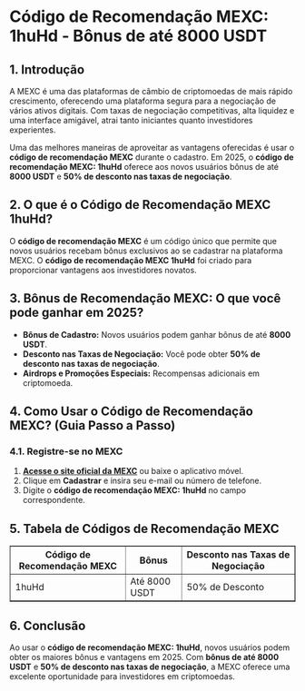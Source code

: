 <h1>Código de Recomendação MEXC: 1huHd - Bônus de até 8000 USDT</h1>
<h2>1. Introdução</h2>
<p>A MEXC é uma das plataformas de câmbio de criptomoedas de mais rápido crescimento, oferecendo uma plataforma segura para a negociação de vários ativos digitais. Com taxas de negociação competitivas, alta liquidez e uma interface amigável, atrai tanto iniciantes quanto investidores experientes.</p>
<p>Uma das melhores maneiras de aproveitar as vantagens oferecidas é usar o <strong>código de recomendação MEXC</strong> durante o cadastro. Em 2025, o <strong>código de recomendação MEXC: 1huHd</strong> oferece aos novos usuários bônus de até <strong>8000 USDT</strong> e <strong>50% de desconto nas taxas de negociação</strong>.</p>

<h2>2. O que é o Código de Recomendação MEXC 1huHd?</h2>
<p>O <strong>código de recomendação MEXC</strong> é um código único que permite que novos usuários recebam bônus exclusivos ao se cadastrar na plataforma MEXC. O <strong>código de recomendação MEXC 1huHd</strong> foi criado para proporcionar vantagens aos investidores novatos.</p>

<h2>3. Bônus de Recomendação MEXC: O que você pode ganhar em 2025?</h2>
<ul>
    <li><strong>Bônus de Cadastro:</strong> Novos usuários podem ganhar bônus de até <strong>8000 USDT</strong>.</li>
    <li><strong>Desconto nas Taxas de Negociação:</strong> Você pode obter <strong>50% de desconto nas taxas de negociação</strong>.</li>
    <li><strong>Airdrops e Promoções Especiais:</strong> Recompensas adicionais em criptomoeda.</li>
</ul>

<h2>4. Como Usar o Código de Recomendação MEXC? (Guia Passo a Passo)</h2>
<h3>4.1. Registre-se no MEXC</h3>
<ol>
    <li><strong><a href="https://www.mexc.com/register?inviteCode=mexc-1huHd" target="_blank">Acesse o site oficial da MEXC</a></strong> ou baixe o aplicativo móvel.</li>
    <li>Clique em <strong>Cadastrar</strong> e insira seu e-mail ou número de telefone.</li>
    <li>Digite o <strong>código de recomendação MEXC: 1huHd</strong> no campo correspondente.</li>
</ol>

<h2>5. Tabela de Códigos de Recomendação MEXC</h2>
<table border="1">
    <tr>
        <th>Código de Recomendação MEXC</th>
        <th>Bônus</th>
        <th>Desconto nas Taxas de Negociação</th>
    </tr>
    <tr>
        <td>1huHd</td>
        <td>Até 8000 USDT</td>
        <td>50% de Desconto</td>
    </tr>
</table>

<h2>6. Conclusão</h2>
<p>Ao usar o <strong>código de recomendação MEXC: 1huHd</strong>, novos usuários podem obter os maiores bônus e vantagens em 2025. Com <strong>bônus de até 8000 USDT</strong> e <strong>50% de desconto nas taxas de negociação</strong>, a MEXC oferece uma excelente oportunidade para investidores em criptomoedas.</p>
